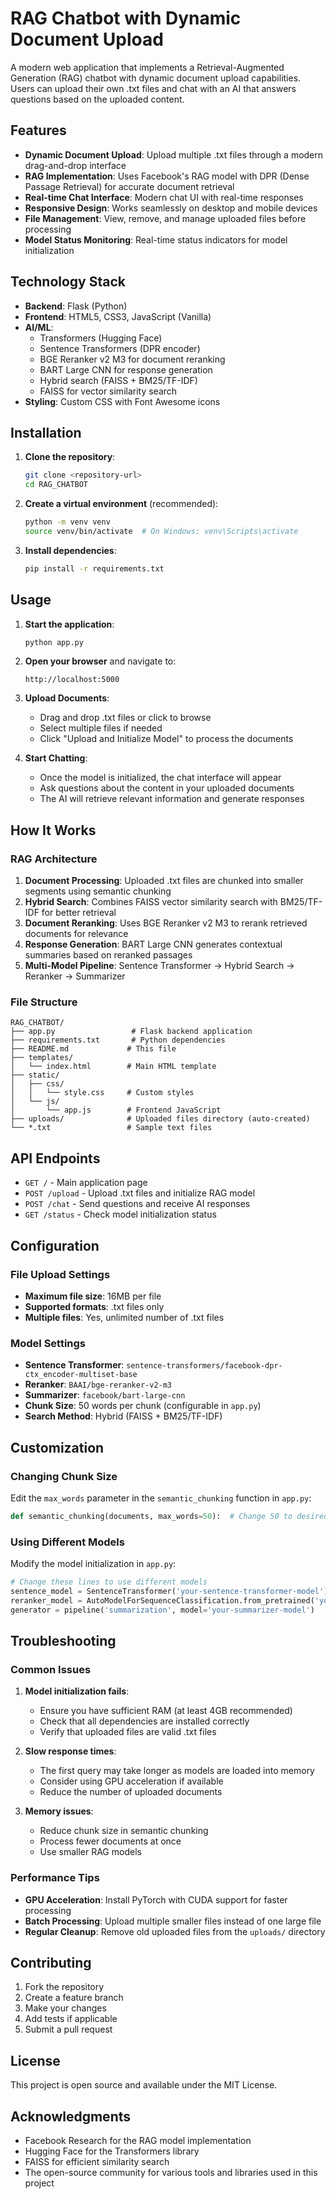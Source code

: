 # RAG Chatbot with Dynamic Document Upload

A modern web application that implements a Retrieval-Augmented Generation (RAG) chatbot with dynamic document upload capabilities. Users can upload their own .txt files and chat with an AI that answers questions based on the uploaded content.

## Features

- **Dynamic Document Upload**: Upload multiple .txt files through a modern drag-and-drop interface
- **RAG Implementation**: Uses Facebook's RAG model with DPR (Dense Passage Retrieval) for accurate document retrieval
- **Real-time Chat Interface**: Modern chat UI with real-time responses
- **Responsive Design**: Works seamlessly on desktop and mobile devices
- **File Management**: View, remove, and manage uploaded files before processing
- **Model Status Monitoring**: Real-time status indicators for model initialization

## Technology Stack

- **Backend**: Flask (Python)
- **Frontend**: HTML5, CSS3, JavaScript (Vanilla)
- **AI/ML**: 
  - Transformers (Hugging Face)
  - Sentence Transformers (DPR encoder)
  - BGE Reranker v2 M3 for document reranking
  - BART Large CNN for response generation
  - Hybrid search (FAISS + BM25/TF-IDF)
  - FAISS for vector similarity search
- **Styling**: Custom CSS with Font Awesome icons

## Installation

1. **Clone the repository**:
   ```bash
   git clone <repository-url>
   cd RAG_CHATBOT
   ```

2. **Create a virtual environment** (recommended):
   ```bash
   python -m venv venv
   source venv/bin/activate  # On Windows: venv\Scripts\activate
   ```

3. **Install dependencies**:
   ```bash
   pip install -r requirements.txt
   ```

## Usage

1. **Start the application**:
   ```bash
   python app.py
   ```

2. **Open your browser** and navigate to:
   ```
   http://localhost:5000
   ```

3. **Upload Documents**:
   - Drag and drop .txt files or click to browse
   - Select multiple files if needed
   - Click "Upload and Initialize Model" to process the documents

4. **Start Chatting**:
   - Once the model is initialized, the chat interface will appear
   - Ask questions about the content in your uploaded documents
   - The AI will retrieve relevant information and generate responses

## How It Works

### RAG Architecture
1. **Document Processing**: Uploaded .txt files are chunked into smaller segments using semantic chunking
2. **Hybrid Search**: Combines FAISS vector similarity search with BM25/TF-IDF for better retrieval
3. **Document Reranking**: Uses BGE Reranker v2 M3 to rerank retrieved documents for relevance
4. **Response Generation**: BART Large CNN generates contextual summaries based on reranked passages
5. **Multi-Model Pipeline**: Sentence Transformer → Hybrid Search → Reranker → Summarizer

### File Structure
```
RAG_CHATBOT/
├── app.py                 # Flask backend application
├── requirements.txt       # Python dependencies
├── README.md             # This file
├── templates/
│   └── index.html        # Main HTML template
├── static/
│   ├── css/
│   │   └── style.css     # Custom styles
│   └── js/
│       └── app.js        # Frontend JavaScript
├── uploads/              # Uploaded files directory (auto-created)
└── *.txt                 # Sample text files
```

## API Endpoints

- `GET /` - Main application page
- `POST /upload` - Upload .txt files and initialize RAG model
- `POST /chat` - Send questions and receive AI responses
- `GET /status` - Check model initialization status

## Configuration

### File Upload Settings
- **Maximum file size**: 16MB per file
- **Supported formats**: .txt files only
- **Multiple files**: Yes, unlimited number of .txt files

### Model Settings
- **Sentence Transformer**: `sentence-transformers/facebook-dpr-ctx_encoder-multiset-base`
- **Reranker**: `BAAI/bge-reranker-v2-m3`
- **Summarizer**: `facebook/bart-large-cnn`
- **Chunk Size**: 50 words per chunk (configurable in `app.py`)
- **Search Method**: Hybrid (FAISS + BM25/TF-IDF)

## Customization

### Changing Chunk Size
Edit the `max_words` parameter in the `semantic_chunking` function in `app.py`:
```python
def semantic_chunking(documents, max_words=50):  # Change 50 to desired size
```

### Using Different Models
Modify the model initialization in `app.py`:
```python
# Change these lines to use different models
sentence_model = SentenceTransformer('your-sentence-transformer-model')
reranker_model = AutoModelForSequenceClassification.from_pretrained('your-reranker-model')
generator = pipeline('summarization', model='your-summarizer-model')
```

## Troubleshooting

### Common Issues

1. **Model initialization fails**:
   - Ensure you have sufficient RAM (at least 4GB recommended)
   - Check that all dependencies are installed correctly
   - Verify that uploaded files are valid .txt files

2. **Slow response times**:
   - The first query may take longer as models are loaded into memory
   - Consider using GPU acceleration if available
   - Reduce the number of uploaded documents

3. **Memory issues**:
   - Reduce chunk size in semantic chunking
   - Process fewer documents at once
   - Use smaller RAG models

### Performance Tips

- **GPU Acceleration**: Install PyTorch with CUDA support for faster processing
- **Batch Processing**: Upload multiple smaller files instead of one large file
- **Regular Cleanup**: Remove old uploaded files from the `uploads/` directory

## Contributing

1. Fork the repository
2. Create a feature branch
3. Make your changes
4. Add tests if applicable
5. Submit a pull request

## License

This project is open source and available under the MIT License.

## Acknowledgments

- Facebook Research for the RAG model implementation
- Hugging Face for the Transformers library
- FAISS for efficient similarity search
- The open-source community for various tools and libraries used in this project 